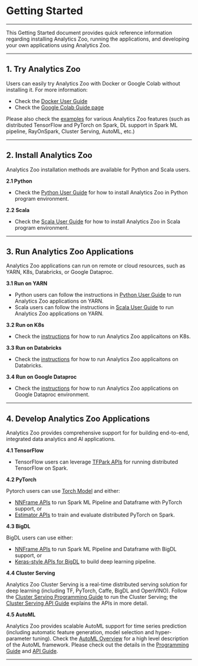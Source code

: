 # Getting Started

---

This Getting Started document provides quick reference information regarding installing Analytics Zoo, running the applications, and developing your own applications using Analytics Zoo. 

---


## **1. Try Analytics Zoo** 
Users can easily try Analytics Zoo with Docker or Google Colab without installing it. For more information: 

- Check the [Docker User Guide](DockerUserGuide/index.md)
- Check the [Google Colab Guide page](ProgrammingGuide/run-notebook-colab.md)

Please also check the [examples](examples.md) for various Analytics Zoo features (such as distributed TensorFlow and PyTorch on Spark, DL support in Spark ML pipeline, RayOnSpark, Cluster Serving, AutoML, etc.)

---


## **2. Install Analytics Zoo** 

Analytics Zoo installation methods are available for Python and Scala users. 

 **2.1 Python** 

- Check the [Python User Guide](PythonUserGuide/install.md) for how to install Analytics Zoo in Python program environment.

 **2.2 Scala** 

- Check the [Scala User Guide](ScalaUserGuide/install.md) for how to install Analytics Zoo in Scala program environment.

---


##  **3. Run Analytics Zoo Applications** 
Analytics Zoo applications can run on remote or cloud resources, such as YARN, K8s, Databricks, or Google Dataproc. 

 **3.1 Run on YARN** 

- Python users can follow the instructions in [Python User Guide](PythonUserGuide/run.md) to run Analytics Zoo applications on YARN.
- Scala users can follow the instructions in [Scala User Guide](ScalaUserGuide/run.md) to run Analytics Zoo applications on YARN.
 
 **3.2 Run on K8s** 

- Check the [instructions](ProgrammingGuide/k8s.md) for how to run Analytics Zoo applicaitons on K8s.

 **3.3 Run on Databricks** 

- Check the [instructions](ProgrammingGuide/AnalyticsZoo-on-Databricks.md) for how to run Analytics Zoo applicaitons on Databricks.

 **3.4 Run on Google Dataproc** 

- Check the [instructions](ProgrammingGuide/run-on-dataproc.md) for how to run Analytics Zoo applications on Google Dataproc environment. 

---


##  **4. Develop Analytics Zoo Applications** 

Analytics Zoo provides comprehensive support for for building end-to-end, integrated data analytics and AI applications. 

 **4.1 TensorFlow** 

- TensorFlow users can leverage [TFPark APIs](ProgrammingGuide/TFPark/tensorflow.md) for running distributed TensorFlow on Spark. 

 **4.2 PyTorch** 

Pytorch users can use [Torch Model](ProgrammingGuide/pytorch.md) and either:
- [NNFrame APIs](APIGuide/PipelineAPI/nnframes.md) to run Spark ML Pipeline and Dataframe with PyTorch support, or 
- [Estimator APIs](APIGuide/PipelineAPI/estimator.md) to train and evaluate distributed PyTorch on Spark.  

 **4.3 BigDL** 

BigDL users can use either: 

- [NNFrame APIs](APIGuide/PipelineAPI/nnframes.md) to run Spark ML Pipeline and Dataframe with BigDL support, or 
- [Keras-style APIs for BigDL](KerasStyleAPIGuide/Optimization/training.md) to build deep learning pipeline.

 **4.4 Cluster Serving** 

Analytics Zoo Cluster Serving is a real-time distributed serving solution for deep learning (including TF, PyTorch, Caffe, BigDL and OpenVINO). Follow the [Cluster Serving Programming Guide](ClusterServingGuide/ProgrammingGuide.md) to run the Cluster Serving; the [Cluster Serving API Guide](ClusterServingGuide/APIGuide.md) explains the APIs in more detail. 

 **4.5 AutoML** 

Analytics Zoo provides scalable AutoML support for time series prediction (including automatic feature generation, model selection and hyper-parameter tuning). Check the [AutoML Overview](ProgrammingGuide/AutoML/overview.md) for a high level description of the AutoML framework. Please check out the details in the [Programming Guide](ProgrammingGuide/AutoML/forecasting.md) and [API Guide](APIGuide/AutoML/time-sequence-predictor.md). 


---

